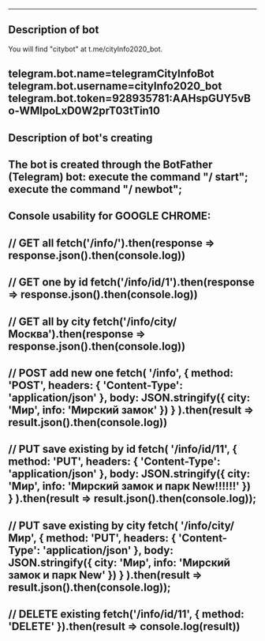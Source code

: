 ------------------------------------------------------------------------------------------------------------------------
Description of bot
------------------------------------------------------------------------------------------------------------------------
You will find "citybot" at t.me/cityInfo2020_bot.

telegram.bot.name=telegramCityInfoBot
telegram.bot.username=cityInfo2020_bot
telegram.bot.token=928935781:AAHspGUY5vBo-WMlpoLxD0W2prT03tTin10
------------------------------------------------------------------------------------------------------------------------
Description of bot's creating
------------------------------------------------------------------------------------------------------------------------
The bot is created through the BotFather (Telegram) bot:
execute the command "/ start";
execute the command "/ newbot";
------------------------------------------------------------------------------------------------------------------------
Console usability for GOOGLE CHROME:
------------------------------------------------------------------------------------------------------------------------
// GET all
fetch('/info/').then(response => response.json().then(console.log))
------------------------------------------------------------------------------------------------------------------------
// GET one by id
fetch('/info/id/1').then(response => response.json().then(console.log))
------------------------------------------------------------------------------------------------------------------------
// GET all by city
fetch('/info/city/Москва').then(response => response.json().then(console.log))
------------------------------------------------------------------------------------------------------------------------
// POST add new one
fetch(
  '/info',
  {
    method: 'POST',
    headers: { 'Content-Type': 'application/json' },
    body: JSON.stringify({ city: 'Мир', info: 'Мирский замок' })
  }
).then(result => result.json().then(console.log))
------------------------------------------------------------------------------------------------------------------------
// PUT save existing by id
fetch(
  '/info/id/11',
  {
    method: 'PUT',
    headers: { 'Content-Type': 'application/json' },
    body: JSON.stringify({ city: 'Мир', info: 'Мирский замок и парк New!!!!!!' })
  }
).then(result => result.json().then(console.log));
------------------------------------------------------------------------------------------------------------------------
// PUT save existing by city
fetch(
  '/info/city/Мир',
  {
    method: 'PUT',
    headers: { 'Content-Type': 'application/json' },
    body: JSON.stringify({ city: 'Мир', info: 'Мирский замок и парк New' })
  }
).then(result => result.json().then(console.log));
------------------------------------------------------------------------------------------------------------------------
// DELETE existing
fetch('/info/id/11', { method: 'DELETE' }).then(result => console.log(result))
------------------------------------------------------------------------------------------------------------------------
